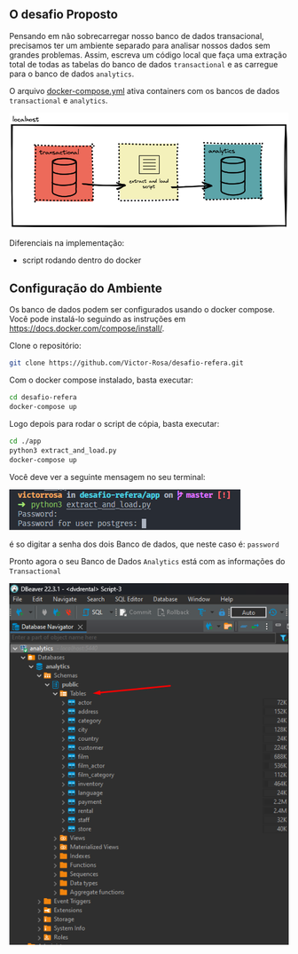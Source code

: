 
## O desafio Proposto

Pensando em não sobrecarregar nosso banco de dados transacional, precisamos ter um ambiente separado para analisar nossos dados sem grandes problemas. Assim, escreva um código local que faça uma extração total de todas as tabelas do banco de dados `transactional` e as carregue para o banco de dados `analytics`.

O arquivo [docker-compose.yml](docker-compose.yml) ativa containers com os bancos de dados `transactional` e `analytics`.

![Infra dos banco de dados](fluxo.png)

Diferenciais na implementação:
- script rodando dentro do docker

## Configuração do Ambiente

Os banco de dados podem ser configurados usando o docker compose. Você pode instalá-lo seguindo as instruções em https://docs.docker.com/compose/install/.

Clone o repositório:


```bash
git clone https://github.com/Victor-Rosa/desafio-refera.git
```

Com o docker compose instalado, basta executar:

```bash
cd desafio-refera
docker-compose up
```

Logo depois para rodar o script de cópia, basta executar:

```bash
cd ./app
python3 extract_and_load.py
docker-compose up
```
Você deve ver a seguinte mensagem no seu terminal: 

![terminal](terminal.png)

é so digitar a senha dos dois Banco de dados, que neste caso é: `password`

Pronto agora o seu Banco de Dados `Analytics` está com as informações do `Transactional`

![dbeaver](dbeaver_analytics.png)
